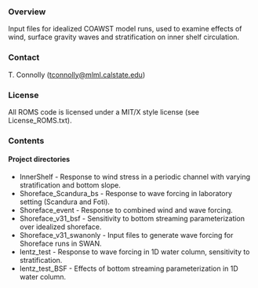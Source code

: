 ### Overview

Input files for idealized COAWST model runs, used to examine effects of wind, surface gravity waves and stratification on inner shelf circulation.

### Contact

T. Connolly (tconnolly@mlml.calstate.edu)

### License

All ROMS code is licensed under a MIT/X style license (see License_ROMS.txt).

### Contents

#### Project directories

* InnerShelf - Response to wind stress in a periodic channel with varying stratification and bottom slope.
* Shoreface_Scandura_bs - Response to wave forcing in laboratory setting (Scandura and Foti).
* Shoreface_event	- Response to combined wind and wave forcing.
* Shoreface_v31_bsf - Sensitivity to bottom streaming parameterization over idealized shoreface.
* Shoreface_v31_swanonly - Input files to generate wave forcing for Shoreface runs in SWAN.
* lentz_test - Response to wave forcing in 1D water column, sensitivity to stratification.
* lentz_test_BSF - Effects of bottom streaming parameterization in 1D water column.


